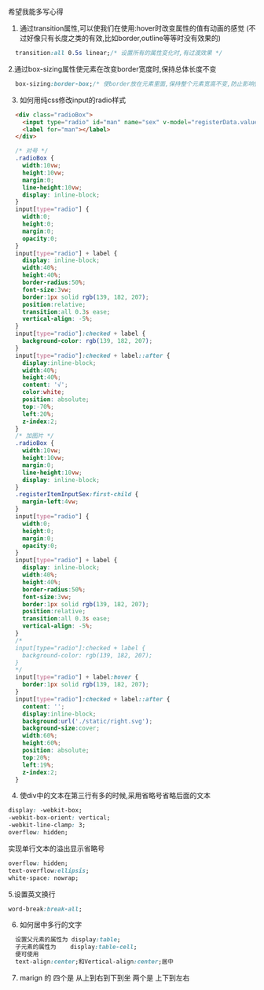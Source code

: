 希望我能多写心得
1. 通过transition属性,可以使我们在使用:hover时改变属性的值有动画的感觉
(不过好像只有长度之类的有效,比如border,outline等等时没有效果的)
```css
  transition:all 0.5s linear;/* 设置所有的属性变化时,有过渡效果 */
```
2.通过box-sizing属性使元素在改变border宽度时,保持总体长度不变
```css
  box-sizing:border-box;/* 使border放在元素里面,保持整个元素宽高不变,防止影响整体的css
```
3. 如何用纯css修改input的radio样式
```html
  <div class="radioBox">
    <input type="radio" id="man" name="sex" v-model="registerData.value" value="男"/>
    <label for="man"></label>
  </div>
```
```css
  /* 对号 */
  .radioBox {
    width:10vw;
    height:10vw;
    margin:0;
    line-height:10vw;
    display: inline-block;
  }
  input[type="radio"] {
    width:0;
    height:0;
    margin:0;
    opacity:0;
  }
  input[type="radio"] + label {
    display: inline-block;
    width:40%;
    height:40%;
    border-radius:50%;
    font-size:3vw;
    border:1px solid rgb(139, 182, 207);
    position:relative;
    transition:all 0.3s ease;
    vertical-align: -5%;
  }
  input[type="radio"]:checked + label {
    background-color: rgb(139, 182, 207);
  }
  input[type="radio"]:checked + label::after {
    display:inline-block;
    width:40%;
    height:40%;
    content: '√';
    color:white;
    position: absolute;
    top:-70%;
    left:20%;
    z-index:2;
  }
  /* 加图片 */
  .radioBox {
    width:10vw;
    height:10vw;
    margin:0;
    line-height:10vw;
    display: inline-block;
  }
  .registerItemInputSex:first-child {
    margin-left:4vw;
  }
  input[type="radio"] {
    width:0;
    height:0;
    margin:0;
    opacity:0;
  }
  input[type="radio"] + label {
    display: inline-block;
    width:40%;
    height:40%;
    border-radius:50%;
    font-size:3vw;
    border:1px solid rgb(139, 182, 207);
    position:relative;
    transition:all 0.3s ease;
    vertical-align: -5%;
  }
  /*
  input[type="radio"]:checked + label {
    background-color: rgb(139, 182, 207);
  }
  */
  input[type="radio"] + label:hover {
    border:1px solid rgb(139, 182, 207);
  }
  input[type="radio"]:checked + label::after {
    content: '';
    display:inline-block;
    background:url('./static/right.svg');
    background-size:cover;
    width:60%;
    height:60%;
    position: absolute;
    top:20%;
    left:19%;
    z-index:2;
  }
  ```
  4. 使div中的文本在第三行有多的时候,采用省略号省略后面的文本
  ```css
  display: -webkit-box;
  -webkit-box-orient: vertical;
  -webkit-line-clamp: 3;
  overflow: hidden;

  ```
  实现单行文本的溢出显示省略号
  ```css
  overflow: hidden;
  text-overflow:ellipsis;
  white-space: nowrap;
  ```

   5.设置英文换行

  ```css
  word-break:break-all;
  ```

  6. 如何居中多行的文字

  ```css
    设置父元素的属性为 display:table;
    子元素的属性为    display:table-cell;
    便可使用
    text-align:center;和Vertical-align:center;居中
  ```
  7. marign 的 四个是 从上到右到下到坐
               两个是 上下到左右
   